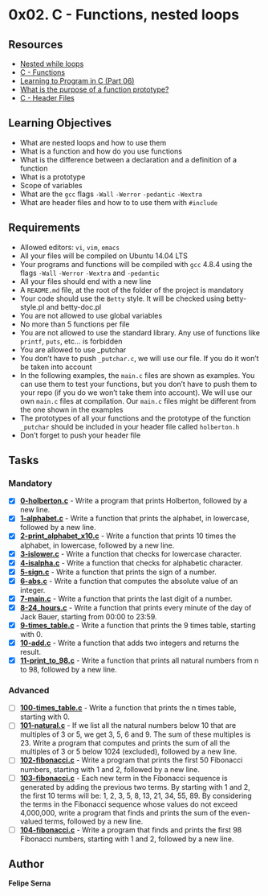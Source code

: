 # 0x02. C - Functions, nested loops
## Resources

* [Nested while loops](https://intranet.hbtn.io/rltoken/L0Vf5XJdD7ylLOyQnzVY6Q)
* [C - Functions](https://intranet.hbtn.io/rltoken/pU9KLKlz0W2ZSSlzJsYA7w)
* [Learning to Program in C (Part 06) ](https://intranet.hbtn.io/rltoken/pu-exPylodWaQjU7f6KhYQ)
* [What is the purpose of a function prototype?](https://intranet.hbtn.io/rltoken/bANgUAj_-F9_85yHxzSD6w)
* [C - Header Files](https://intranet.hbtn.io/rltoken/xC6XfUoznEIJgfdP52GUIw)

## Learning Objectives
* What are nested loops and how to use them
* What is a function and how do you use functions
* What is the difference between a declaration and a definition of a function
* What is a prototype
* Scope of variables
* What are the `gcc` flags `-Wall` `-Werror` `-pedantic` `-Wextra`
* What are header files and how to to use them with `#include`

## Requirements
* Allowed editors: `vi`, `vim`, `emacs`
* All your files will be compiled on Ubuntu 14.04 LTS
* Your programs and functions will be compiled with `gcc` 4.8.4 using the flags `-Wall` `-Werror` `-Wextra` and `-pedantic`
* All your files should end with a new line
* A `README.md` file, at the root of the folder of the project is mandatory
* Your code should use the `Betty` style. It will be checked using betty-style.pl and betty-doc.pl
* You are not allowed to use global variables
* No more than 5 functions per file
* You are not allowed to use the standard library. Any use of functions like `printf`, `puts`, etc… is forbidden
* You are allowed to use _putchar
* You don’t have to push `_putchar.c`, we will use our file. If you do it won’t be taken into account
* In the following examples, the `main.c` files are shown as examples. You can use them to test your functions, but you don’t have to push them to your repo (if you do we won’t take them into account). We will use our own `main.c` files at compilation. Our `main.c` files might be different from the one shown in the examples
* The prototypes of all your functions and the prototype of the function `_putchar` should be included in your header file called `holberton.h`
* Don’t forget to push your header file

## Tasks

### Mandatory
- [x] **[0-holberton.c](./0-holberton.c)** - Write a program that prints Holberton, followed by a new line.
- [x] **[1-alphabet.c](./1-alphabet.c)** - Write a function that prints the alphabet, in lowercase, followed by a new line.
- [x] **[2-print_alphabet_x10.c](./2-print_alphabet_x10.c)** - Write a function that prints 10 times the alphabet, in lowercase, followed by a new line.
- [x] **[3-islower.c](./3-islower.c)** - Write a function that checks for lowercase character.
- [x] **[4-isalpha.c](./4-isalpha.c)** - Write a function that checks for alphabetic character.
- [x] **[5-sign.c](./5-sign.c)** - Write a function that prints the sign of a number.
- [x] **[6-abs.c](./6-abs.c)** - Write a function that computes the absolute value of an integer.
- [x] **[7-main.c](./7-main.c)** - Write a function that prints the last digit of a number.
- [x] **[8-24_hours.c](./8-24_hours.c)** - Write a function that prints every minute of the day of Jack Bauer, starting from 00:00 to 23:59.
- [x] **[9-times_table.c](./9-times_table.c)** - Write a function that prints the 9 times table, starting with 0.
- [x] **[10-add.c](./10-add.c)** - Write a function that adds two integers and returns the result.
- [x] **[11-print_to_98.c](./11-print_to_98.c)** - Write a function that prints all natural numbers from n to 98, followed by a new line.

### Advanced
- [ ] **[100-times_table.c](./100-times_table.c)** - Write a function that prints the n times table, starting with 0.
- [ ] **[101-natural.c](./101-natural.c)** - If we list all the natural numbers below 10 that are multiples of 3 or 5, we get 3, 5, 6 and 9. The sum of these multiples is 23. Write a program that computes and prints the sum of all the multiples of 3 or 5 below 1024 (excluded), followed by a new line.
- [ ] **[102-fibonacci.c](./102-fibonacci.c)** - Write a program that prints the first 50 Fibonacci numbers, starting with 1 and 2, followed by a new line.
- [ ] **[103-fibonacci.c](./103-fibonacci.c)** - Each new term in the Fibonacci sequence is generated by adding the previous two terms. By starting with 1 and 2, the first 10 terms will be: 1, 2, 3, 5, 8, 13, 21, 34, 55, 89. By considering the terms in the Fibonacci sequence whose values do not exceed 4,000,000, write a program that finds and prints the sum of the even-valued terms, followed by a new line.
- [ ] **[104-fibonacci.c](./104-fibonacci.c)** - Write a program that finds and prints the first 98 Fibonacci numbers, starting with 1 and 2, followed by a new line.

## Author
**Felipe Serna**
